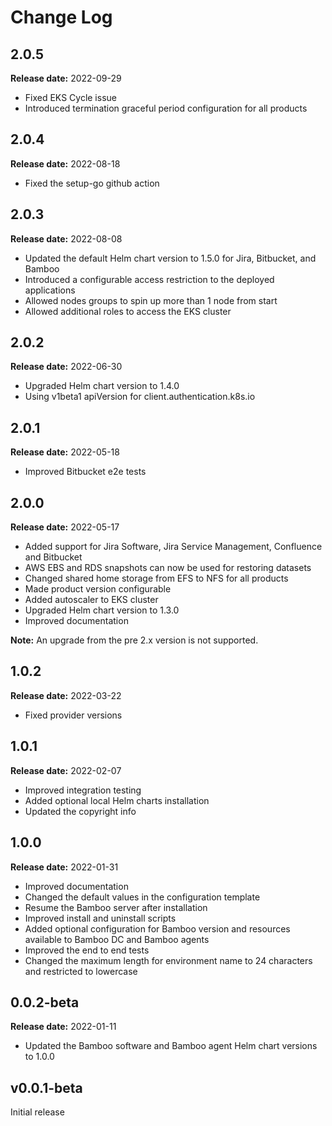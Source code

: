 # Change Log

## 2.0.5

**Release date:** 2022-09-29

* Fixed EKS Cycle issue
* Introduced termination graceful period configuration for all products

## 2.0.4

**Release date:** 2022-08-18

* Fixed the setup-go github action

## 2.0.3

**Release date:** 2022-08-08

* Updated the default Helm chart version to 1.5.0 for Jira, Bitbucket, and Bamboo
* Introduced a configurable access restriction to the deployed applications
* Allowed nodes groups to spin up more than 1 node from start
* Allowed additional roles to access the EKS cluster

## 2.0.2

**Release date:** 2022-06-30

* Upgraded Helm chart version to 1.4.0
* Using v1beta1 apiVersion for client.authentication.k8s.io


## 2.0.1

**Release date:** 2022-05-18

* Improved Bitbucket e2e tests

## 2.0.0

**Release date:** 2022-05-17

* Added support for Jira Software, Jira Service Management, Confluence and Bitbucket
* AWS EBS and RDS snapshots can now be used for restoring datasets
* Changed shared home storage from EFS to NFS for all products
* Made product version configurable
* Added autoscaler to EKS cluster
* Upgraded Helm chart version to 1.3.0
* Improved documentation

**Note:** An upgrade from the pre 2.x version is not supported.

## 1.0.2

**Release date:** 2022-03-22

* Fixed provider versions


## 1.0.1

**Release date:** 2022-02-07

* Improved integration testing
* Added optional local Helm charts installation
* Updated the copyright info


## 1.0.0

**Release date:** 2022-01-31

* Improved documentation
* Changed the default values in the configuration template
* Resume the Bamboo server after installation
* Improved install and uninstall scripts
* Added optional configuration for Bamboo version and resources available to Bamboo DC and Bamboo agents
* Improved the end to end tests
* Changed the maximum length for environment name to 24 characters and restricted to lowercase 


## 0.0.2-beta

**Release date:** 2022-01-11

* Updated the Bamboo software and Bamboo agent Helm chart versions to 1.0.0 


## v0.0.1-beta

Initial release
